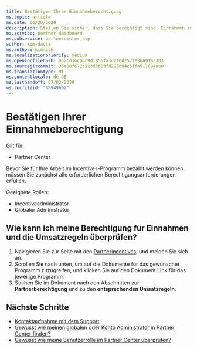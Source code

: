 ```yaml
---
title: Bestätigen Ihrer Einnahmeberechtigung
ms.topic: article
ms.date: 06/29/2020
description: Stellen Sie sicher, dass Sie berechtigt sind, Einnahmen zu erstellen und unter dem Programm "Incentives" bezahlt zu werden.
ms.service: partner-dashboard
ms.subservice: partnercenter-csp
author: kim-davis
ms.author: kimnich
ms.localizationpriority: medium
ms.openlocfilehash: 052cd36c06c9d1856fa3ccf6d257f806891a3303
ms.sourcegitcommit: 36a60f672c1c3d6b63fd225d04c5ffa917694ae0
ms.translationtype: MT
ms.contentlocale: de-DE
ms.lasthandoff: 07/03/2020
ms.locfileid: "85949692"
---
```

# <a name="confirm-your-earnings-eligibility"></a>Bestätigen Ihrer Einnahmeberechtigung

Gilt für:

- Partner Center

Bevor Sie für Ihre Arbeit im Incentives-Programm bezahlt werden können, müssen Sie zunächst alle erforderlichen Berechtigungsanforderungen erfüllen.

Geeignete Rollen:

- Incentiveadministrator
- Globaler Administrator

## <a name="how-do-i-check-my-earning-eligibility-and-revenue-rules"></a>Wie kann ich meine Berechtigung für Einnahmen und die Umsatzregeln überprüfen?

1. Navigieren Sie zur Seite mit den [Partnerincentives](https://partner.microsoft.com/membership/partner-incentives), und melden Sie sich an.
2. Scrollen Sie nach unten, um auf die Dokumente für das gewünschte Programm zuzugreifen, und klicken Sie auf den Dokument Link für das jeweilige Programm.
3. Suchen Sie im Dokument nach den Abschnitten zur **Partnerberechtigung** und zu den **entsprechenden Umsatzregeln**.

## <a name="next-steps"></a>Nächste Schritte

- [Kontaktaufnahme mit dem Support](https://support.microsoft.com/help/4014850)
- [Gewusst wie meinen globalen oder Konto Administrator in Partner Center finden?](https://support.microsoft.com/help/4534519)
- [Gewusst wie meine Benutzerrolle im Partner Center überprüfen?](https://support.microsoft.com/help/4534700)
